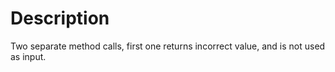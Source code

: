 # Description
Two separate method calls, first one returns incorrect value, and is not used as input.